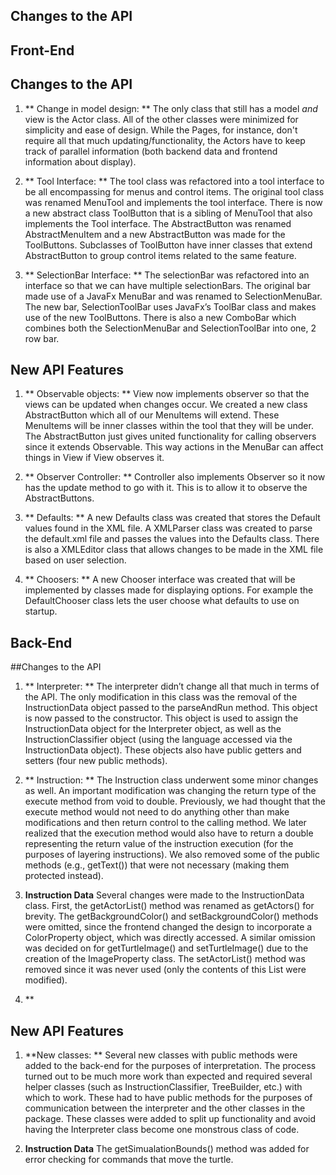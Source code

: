 ## Changes to the API

## Front-End 

## Changes to the API
1. ** Change in model design: ** The only class that still has a model *and* view is the Actor class. All of the other classes were minimized for simplicity and ease of design. While the Pages, for instance, don't require all that much updating/functionality, the Actors have to keep track of parallel information (both backend data and frontend information about display).

2. ** Tool Interface: ** The tool class was refactored into a tool interface to be all encompassing for menus and control items. The original tool class was renamed MenuTool and implements the tool interface. There is now a new abstract class ToolButton that is a sibling of MenuTool that also implements the Tool interface. The AbstractButton was renamed AbstractMenuItem and a new AbstractButton was made for the ToolButtons. Subclasses of ToolButton have inner classes that extend AbstractButton to group control items related to the same feature.

3. ** SelectionBar Interface: ** The selectionBar was refactored into an interface so that we can have multiple selectionBars. The original bar made use of a JavaFx MenuBar and was renamed to SelectionMenuBar. The new bar, SelectionToolBar uses JavaFx’s ToolBar class and makes use of the new ToolButtons. There is also a new ComboBar which combines both the SelectionMenuBar and SelectionToolBar into one, 2 row bar.

## New API Features

1. ** Observable objects: ** View now implements observer so that the views can be updated when changes occur. We created a new class AbstractButton which all of our MenuItems will extend. These MenuItems will be inner classes within the tool that they will be under. The AbstractButton just gives united functionality for calling observers since it extends Observable. This way actions in the MenuBar can affect things in View if View observes it.

2. ** Observer Controller: ** Controller also implements Observer so it now has the update method to go with it. This is to allow it to observe the AbstractButtons.

3. ** Defaults: ** A new Defaults class was created that stores the Default values found in the XML file. A XMLParser class was created to parse the default.xml file and passes the values into the Defaults class. There is also a XMLEditor class that allows changes to be made in the XML file based on user selection.

4. ** Choosers: ** A new Chooser interface was created that will be implemented by classes made for displaying options. For example the DefaultChooser class lets the user choose what defaults to use on startup.

## Back-End

##Changes to the API
1. ** Interpreter: ** The interpreter didn’t change all that much in terms of the API. The only modification in this class was the removal of the InstructionData object passed to the parseAndRun method. This object is now passed to the constructor. This object is used to assign the InstructionData object for the Interpreter object, as well as the InstructionClassifier object (using the language accessed via the InstructionData object). These objects also have public getters and setters (four new public methods).

2. ** Instruction: ** The Instruction class underwent some minor changes as well. An important modification was changing the return type of the execute method from void to double. Previously, we had thought that the execute method would not need to do anything other than make modifications and then return control to the calling method. We later realized that the execution method would also have to return a double representing the return value of the instruction execution (for the purposes of layering instructions). We also removed some of the public methods (e.g., getText()) that were not necessary (making them protected instead).

3. **Instruction Data** Several changes were made to the InstructionData class. First, the getActorList() method was renamed as getActors() for brevity. The getBackgroundColor() and setBackgroundColor() methods were omitted, since the frontend changed the design to incorporate a ColorProperty object, which was directly accessed. A similar omission was decided on for getTurtleImage() and setTurtleImage() due to the creation of the ImageProperty class. The setActorList() method was removed since it was never used (only the contents of this List were modified). 

3. ** 

## New API Features
1. **New classes: ** Several new classes with public methods were added to the back-end for the purposes of interpretation. The process turned out to be much more work than expected and required several helper classes (such as InstructionClassifier, TreeBuilder, etc.) with which to work. These had to have public methods for the purposes of communication between the interpreter and the other classes in the package. These classes were added to split up functionality and avoid having the Interpreter class become one monstrous class of code. 


2. **Instruction Data** The getSimualationBounds() method was added for error checking for commands that move the turtle. 
